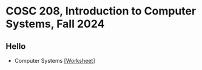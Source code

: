 # COSC 208, Introduction to Computer Systems, Fall 2024


## Hello
* Computer Systems [[Worksheet]](00_hello-systems.worksheet.html)
